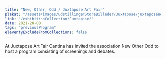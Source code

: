 ```yaml
---
title: "New, Other, Odd / Juxtapose Art Fair"
plakat: "/assets/images/udstillingerStoreBilleder/Juxtapose/juxtaposenewotheroddposter2.png"
link: "/exhibitionCollection/Juxtapose/"
date: 2021-20-08
tags: "previousProgram"
eleventyExcludeFromCollections: false
---
```


At Juxtapose Art Fair Cantina has invited the association New Other Odd to host a program consisting of screenings and debates.